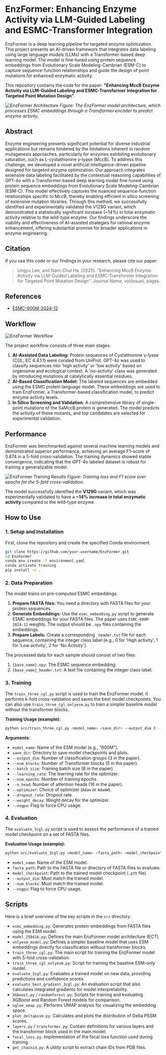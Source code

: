 # EnzFormer: Enhancing Enzyme Activity via LLM-Guided Labeling and ESMC-Transformer Integration

EnzFormer is a deep learning pipeline for targeted enzyme optimization. This project presents an AI-driven framework that integrates data labeling using large language models (LLMs) with a Transformer-based deep learning model. The model is fine-tuned using protein sequence embeddings from Evolutionary Scale Modeling-Cambrian (ESM-C) to capture sequence-function relationships and guide the design of point mutations for enhanced enzymatic activity.

This repository contains the code for the paper: **"Enhancing MccB Enzyme Activity via LLM-Guided Labeling and ESMC-Transformer Integration for Targeted Point Mutation Design"**.

![EnzFormer Architecture](images/2.png)
*Figure: The EnzFormer model architecture, which processes ESMC embeddings through a Transformer encoder to predict enzyme activity.*

## Abstract

Enzyme engineering presents significant potential for diverse industrial applications but remains hindered by the limitations inherent in random mutagenesis approaches, particularly for enzymes exhibiting evolutionary saturation, such as L-cystathionine γ-lyase (MccB). To address this challenge, we developed a novel artificial intelligence-driven pipeline designed for targeted enzyme optimization. Our approach integrates extensive data labeling facilitated by the contextual reasoning capabilities of GPT-4o with a Transformer-based deep learning model fine-tuned using protein sequence embeddings from Evolutionary Scale Modeling-Cambrian (ESM-C). This model effectively captures the nuanced sequence-function relationships specific to MccB, thereby enabling efficient in silico screening of extensive mutation libraries. Through this method, we successfully identified and experimentally validated the V129G variant, which demonstrated a statistically significant increase (~14%) in total enzymatic activity relative to the wild-type enzyme. Our findings underscore the viability and effectiveness of AI-assisted strategies for rational enzyme enhancement, offering substantial promise for broader applications in enzyme engineering.

## Citation

If you use this code or our findings in your research, please cite our paper:

> Ungyu Lee, and Nam-Chul Ha. (2025). "Enhancing MccB Enzyme Activity via LLM-Guided Labeling and ESMC-Transformer Integration for Targeted Point Mutation Design". *Journal Name*, vol(issue), pages.

## References
- [ESMC-600M-2024-12](https://huggingface.co/EvolutionaryScale/esmc-600m-2024-12)

## Workflow

![EnzFormer Workflow](images/1.png)

The project workflow consists of three main stages:
1.  **AI-Assisted Data Labeling:** Protein sequences of Cystathionine γ-lyase (CGL, EC 4.4.1.1) were curated from UniProt. GPT-4o was used to classify sequences into 'high activity' or 'low activity' based on organismal and ecological context. A 'no-activity' class was generated by introducing mutations at catalytically essential residues.
2.  **AI-Based Classification Model:** The labeled sequences are embedded using the ESMC protein language model. These embeddings are used to train EnzFormer, a Transformer-based classification model, to predict enzyme activity levels.
3.  **In Silico Screening and Validation:** A comprehensive library of single-point mutations of the SaMccB protein is generated. The model predicts the activity of these mutants, and top candidates are selected for experimental validation.

## Performance

EnzFormer was benchmarked against several machine learning models and demonstrated superior performance, achieving an average F1-score of 0.874 in a 5-fold cross-validation. The training dynamics showed stable convergence, indicating that the GPT-4o labeled dataset is robust for training a generalizable model.

![EnzFormer Training Results](images/3.jpg)
*Figure: Training loss and F1 score over epochs for the 5-fold cross-validation.*

The model successfully identified the **V129G** variant, which was experimentally validated to have a **~14% increase in total enzymatic activity** compared to the wild-type enzyme.

## How to Use

### 1. Setup and Installation

First, clone the repository and create the specified Conda environment.

```bash
git clone https://github.com/your-username/EnzFormer.git
cd EnzFormer
conda env create -f environment.yaml
conda activate training
pip install -e .
```

### 2. Data Preparation

The model trains on pre-computed ESMC embeddings.
1.  **Prepare FASTA files:** You need a directory with FASTA files for your protein sequences.
2.  **Generate Embeddings:** Use the `esmc_embedding.py` script to generate ESMC embeddings for your FASTA files. The paper uses `ESMC-600M-2024-12` weights. The output should be `.npy` files containing the embeddings.
3.  **Prepare Labels:** Create a corresponding `_header.txt` file for each sequence, containing the integer class label (e.g., 0 for 'High activity', 1 for 'Low activity', 2 for 'No Activity').

The processed data for each sample should consist of two files:
1.  `{base_name}.npy`: The ESMC sequence embedding.
2.  `{base_name}_header.txt`: A text file containing the integer class label.

### 3. Training

The `train_three_cgl.py` script is used to train the EnzFormer model. It performs k-fold cross-validation and saves the best model checkpoints. You can also use `train_three_cgl_onlyesm.py` to train a simpler baseline model without the transformer blocks.

**Training Usage (example):**
```bash
python src/train_three_cgl.py <model_name> <save_dir> --output_dim 3 --num_blocks 5 --batch_size 8 --learning_rate 1e-4 --num_epochs 50 --n_head 16 --optimizer AdamW --dropout_rate 0.1 --weight_decay 1e-5
```

**Arguments:**
- `model_name`: Name of the ESM model (e.g., "600M").
- `save_dir`: Directory to save model checkpoints and plots.
- `--output_dim`: Number of classification groups (3 in the paper).
- `--num_blocks`: Number of Transformer blocks (5 in the paper).
- `--batch_size`: Training batch size (8 in the paper).
- `--learning_rate`: The learning rate for the optimizer.
- `--num_epochs`: Number of training epochs.
- `--n_head`: Number of attention heads (16 in the paper).
- `--optimizer`: Choice of optimizer (`Adam` or `AdamW`).
- `--dropout_rate`: Dropout rate.
- `--weight_decay`: Weight decay for the optimizer.
- `--nogpu`: Flag to force CPU usage.

### 4. Evaluation

The `evaluate_3cgl.py` script is used to assess the performance of a trained model checkpoint on a set of FASTA files.

**Evaluation Usage (example):**
```bash
python src/evaluate_3cgl.py <model_name> <fasta_path> <model_checkpoint> --output_dim 3 --num_blocks 5
```
- `model_name`: Name of the ESM model.
- `fasta_path`: Path to the FASTA file or directory of FASTA files to evaluate.
- `model_checkpoint`: Path to the trained model checkpoint (`.pth` file).
- `--output_dim`: Must match the trained model.
- `--num_blocks`: Must match the trained model.
- `--nogpu`: Flag to force CPU usage.

## Scripts

Here is a brief overview of the key scripts in the `src` directory:

-   `esmc_embedding.py`: Generates protein embeddings from FASTA files using the ESM model.
-   `model_250416.py`: Defines the main EnzFormer model architecture (ECT).
-   `onlyesm_model.py`: Defines a simpler baseline model that uses ESM embeddings directly for classification without transformer blocks.
-   `train_three_cgl.py`: The main script for training the EnzFormer model with 5-fold cross-validation.
-   `train_three_cgl_onlyesm.py`: Script for training the baseline ESM-only model.
-   `evaluate_3cgl.py`: Evaluates a trained model on new data, providing predictions and confidence scores.
-   `evaluate_best_gradient_3cgl.py`: An evaluation script that also calculates integrated gradients for model interpretability.
-   `XGboost.py` / `randomforest.py`: Scripts for training and evaluating XGBoost and Random Forest models for comparison.
-   `uglee_umap.py`: Performs UMAP analysis for visualizing the embedding space.
-   `plot_deltapssm.py`: Calculates and plots the distribution of Delta PSSM scores.
-   `layers.py` / `transformer.py`: Contain definitions for various layers and the transformer block used in the main model.
-   `focal_loss.py`: Implementation of the focal loss function used during training.
-   `get_chainid.py`: A utility script to extract chain IDs from PDB files.
